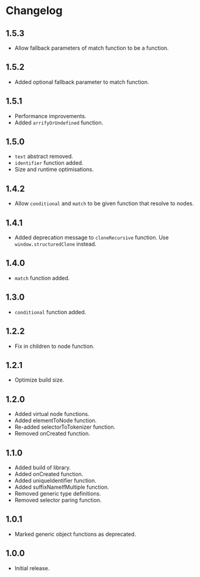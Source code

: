 # Changelog

## 1.5.3

- Allow fallback parameters of match function to be a function.

## 1.5.2

- Added optional fallback parameter to match function.

## 1.5.1

- Performance improvements.
- Added `arrifyOrUndefined` function.

## 1.5.0

- `text` abstract removed.
- `identifier` function added.
- Size and runtime optimisations.

## 1.4.2

- Allow `conditional` and `match` to be given function that resolve to nodes.

## 1.4.1

- Added deprecation message to `cloneRecursive` function. Use `window.structuredClone` instead.

## 1.4.0

- `match` function added.

## 1.3.0

- `conditional` function added.

## 1.2.2

- Fix in children to node function.

## 1.2.1

- Optimize build size.

## 1.2.0

- Added virtual node functions.
- Added elementToNode function.
- Re-added selectorToTokenizer function.
- Removed onCreated function.

## 1.1.0

- Added build of library.
- Added onCreated function.
- Added uniqueIdentifier function.
- Added suffixNameIfMultiple function.
- Removed generic type definitions.
- Removed selector paring function.

## 1.0.1

- Marked generic object functions as deprecated.

## 1.0.0

- Initial release.

